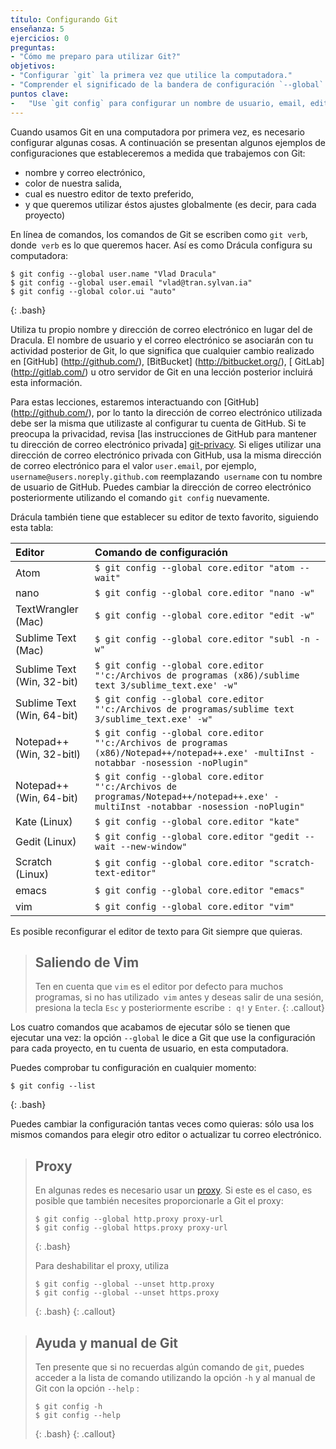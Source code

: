```yaml
---
título: Configurando Git
enseñanza: 5
ejercicios: 0
preguntas:
- "Cómo me preparo para utilizar Git?"
objetivos:
- "Configurar `git` la primera vez que utilice la computadora."
- "Comprender el significado de la bandera de configuración `--global`."
puntos clave:
-   "Use `git config` para configurar un nombre de usuario, email, editor, y otras preferencias."
---
```


Cuando usamos Git en una computadora por primera vez, 
es necesario configurar algunas cosas. A continuación se presentan algunos ejemplos 
de configuraciones que estableceremos a medida que trabajemos con Git:

*   nombre y correo electrónico,
*   color de nuestra salida,
*   cual es nuestro editor de texto preferido,
*   y que queremos utilizar éstos ajustes globalmente (es decir, para cada proyecto)

En línea de comandos, los comandos de Git se escriben como `git verb`, 
donde` verb` es lo que queremos hacer. Así es como 
Drácula configura su computadora:

~~~
$ git config --global user.name "Vlad Dracula"
$ git config --global user.email "vlad@tran.sylvan.ia"
$ git config --global color.ui "auto"
~~~
{: .bash}

Utiliza tu propio nombre y dirección de correo electrónico en lugar del de Dracula. El nombre de usuario y el correo electrónico se asociarán con tu actividad posterior de Git, 
lo que significa que cualquier cambio realizado en
[GitHub] (http://github.com/), 
[BitBucket] (http://bitbucket.org/), 
[ GitLab] (http://gitlab.com/) u
otro servidor de Git 
en una lección posterior incluirá esta información.

Para estas lecciones, estaremos interactuando con [GitHub] (http://github.com/), por lo tanto la dirección de correo electrónico utilizada debe ser la misma que utilizaste al configurar tu cuenta de GitHub. Si te preocupa la privacidad, revisa [las instrucciones de GitHub para mantener tu dirección de correo electrónico privada] [git-privacy].
Si eliges utilizar una dirección de correo electrónico privada con GitHub, usa la misma dirección de correo electrónico para el valor `user.email`, por ejemplo, `username@users.noreply.github.com`  reemplazando` username` con tu nombre de usuario de GitHub. Puedes cambiar la dirección de correo electrónico posteriormente utilizando el comando `git config` nuevamente.

Drácula también tiene que establecer su editor de texto favorito, siguiendo esta tabla:

| Editor             | Comando de configuración                            |
|:-------------------|:-------------------------------------------------|
| Atom | `$ git config --global core.editor "atom --wait"`|
| nano               | `$ git config --global core.editor "nano -w"`    |
| TextWrangler (Mac)      | `$ git config --global core.editor "edit -w"`    |
| Sublime Text (Mac) | `$ git config --global core.editor "subl -n -w"` |
| Sublime Text (Win, 32-bit) | `$ git config --global core.editor "'c:/Archivos de programas (x86)/sublime text 3/sublime_text.exe' -w"` |
| Sublime Text (Win, 64-bit) | `$ git config --global core.editor "'c:/Archivos de programas/sublime text 3/sublime_text.exe' -w"` |
| Notepad++ (Win, 32-bitl)    | `$ git config --global core.editor "'c:/Archivos de programas (x86)/Notepad++/notepad++.exe' -multiInst -notabbar -nosession -noPlugin"`|
| Notepad++ (Win, 64-bit)    | `$ git config --global core.editor "'c:/Archivos de programas/Notepad++/notepad++.exe' -multiInst -notabbar -nosession -noPlugin"`|
| Kate (Linux)       | `$ git config --global core.editor "kate"`       |
| Gedit (Linux)      | `$ git config --global core.editor "gedit --wait --new-window"`   |
| Scratch (Linux)       | `$ git config --global core.editor "scratch-text-editor"`  |
| emacs              | `$ git config --global core.editor "emacs"`   |
| vim                | `$ git config --global core.editor "vim"`   |

Es posible reconfigurar el editor de texto para Git siempre que quieras.

> ## Saliendo de Vim
>
>Ten en cuenta que `vim` es el editor por defecto para muchos programas, si no has utilizado` vim` antes y deseas salir de una sesión, presiona la tecla `Esc` y posteriormente escribe `: q!` y `Enter`.
{: .callout}

Los cuatro comandos que acabamos de ejecutar sólo se tienen que ejecutar una vez: la opción `--global` le dice a Git que use la configuración para cada proyecto, en tu cuenta de usuario, en esta computadora.

Puedes comprobar tu configuración en cualquier momento:

~~~
$ git config --list
~~~
{: .bash}

Puedes cambiar la configuración tantas veces como quieras: sólo usa los mismos comandos para elegir otro editor o actualizar tu correo electrónico.

> ## Proxy
>
> En algunas redes es necesario usar un
> [proxy](https://en.wikipedia.org/wiki/Proxy_server). Si este es el caso, es
> posible que también necesites proporcionarle a Git el proxy:
>
> ~~~
> $ git config --global http.proxy proxy-url
> $ git config --global https.proxy proxy-url
> ~~~
> {: .bash}
>
> Para deshabilitar el proxy, utiliza
>
> ~~~
> $ git config --global --unset http.proxy
> $ git config --global --unset https.proxy
> ~~~
> {: .bash}
{: .callout}

> ## Ayuda y manual de Git
>
> Ten presente que si no recuerdas algún comando de  `git`, puedes acceder a la lista de comando utilizando la opción `-h` y al manual de Git con la opción `--help` :
>
> ~~~
> $ git config -h
> $ git config --help
> ~~~
> {: .bash}
{: .callout}

[git-privacy]: https://help.github.com/articles/keeping-your-email-address-private/
